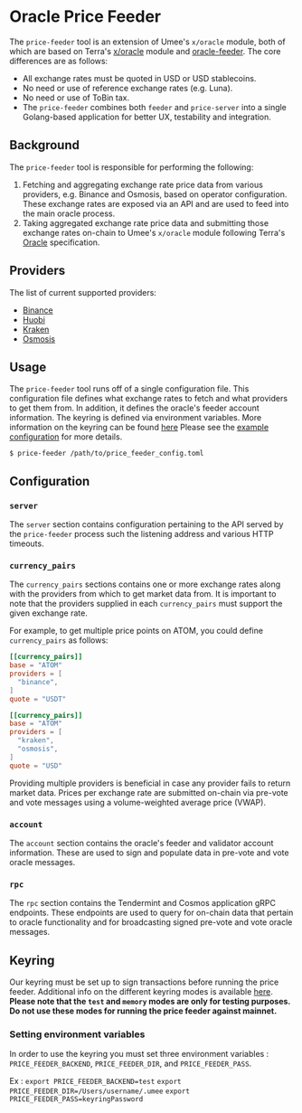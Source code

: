 # Oracle Price Feeder

The `price-feeder` tool is an extension of Umee's `x/oracle` module, both of
which are based on Terra's [x/oracle](https://github.com/terra-money/core/tree/main/x/oracle)
module and [oracle-feeder](https://github.com/terra-money/oracle-feeder). The
core differences are as follows:

- All exchange rates must be quoted in USD or USD stablecoins.
- No need or use of reference exchange rates (e.g. Luna).
- No need or use of ToBin tax.
- The `price-feeder` combines both `feeder` and `price-server` into a single
  Golang-based application for better UX, testability and integration.

## Background

The `price-feeder` tool is responsible for performing the following:

1. Fetching and aggregating exchange rate price data from various providers, e.g.
   Binance and Osmosis, based on operator configuration. These exchange rates
   are exposed via an API and are used to feed into the main oracle process.
2. Taking aggregated exchange rate price data and submitting those exchange rates
   on-chain to Umee's `x/oracle` module following Terra's [Oracle](https://docs.terra.money/Reference/Terra-core/Module-specifications/spec-oracle.html)
   specification.

## Providers

The list of current supported providers:

- [Binance](https://www.binance.com/en)
- [Huobi](https://www.huobi.com/en-us/)
- [Kraken](https://www.kraken.com/en-us/)
- [Osmosis](https://app.osmosis.zone/)

## Usage

The `price-feeder` tool runs off of a single configuration file. This configuration
file defines what exchange rates to fetch and what providers to get them from.
In addition, it defines the oracle's feeder account information.
The keyring is defined via environment variables.
More information on the keyring can be found [here](#keyring)
Please see the [example configuration](price-feeder.example.toml) for more details.

```shell
$ price-feeder /path/to/price_feeder_config.toml
```

## Configuration

### `server`

The `server` section contains configuration pertaining to the API served by the
`price-feeder` process such the listening address and various HTTP timeouts.

### `currency_pairs`

The `currency_pairs` sections contains one or more exchange rates along with the
providers from which to get market data from. It is important to note that the
providers supplied in each `currency_pairs` must support the given exchange rate.

For example, to get multiple price points on ATOM, you could define `currency_pairs`
as follows:

```toml
[[currency_pairs]]
base = "ATOM"
providers = [
  "binance",
]
quote = "USDT"

[[currency_pairs]]
base = "ATOM"
providers = [
  "kraken",
  "osmosis",
]
quote = "USD"
```

Providing multiple providers is beneficial in case any provider fails to return
market data. Prices per exchange rate are submitted on-chain via pre-vote and
vote messages using a volume-weighted average price (VWAP).

### `account`

The `account` section contains the oracle's feeder and validator account information.
These are used to sign and populate data in pre-vote and vote oracle messages.

### `rpc`

The `rpc` section contains the Tendermint and Cosmos application gRPC endpoints.
These endpoints are used to query for on-chain data that pertain to oracle
functionality and for broadcasting signed pre-vote and vote oracle messages.

## Keyring

Our keyring must be set up to sign transactions before running the price feeder.
Additional info on the different keyring modes is available [here](https://docs.cosmos.network/master/run-node/keyring.html).
**Please note that the `test` and `memory` modes are only for testing purposes.**
**Do not use these modes for running the price feeder against mainnet.**
### Setting environment variables

In order to use the keyring you must set three environment variables : `PRICE_FEEDER_BACKEND`, `PRICE_FEEDER_DIR`, and `PRICE_FEEDER_PASS`.

Ex :
`export PRICE_FEEDER_BACKEND=test`
`export PRICE_FEEDER_DIR=/Users/username/.umee`
`export PRICE_FEEDER_PASS=keyringPassword`
